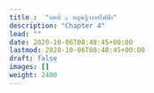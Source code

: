 ```yaml
---
title :  "บทที่ ๔ ทฤษฏีวงจรไฟฟ้า"
description: "Chapter 4"
lead: ""
date: 2020-10-06T08:48:45+00:00
lastmod: 2020-10-06T08:48:45+00:00
draft: false
images: []
weight: 2400
---
```

